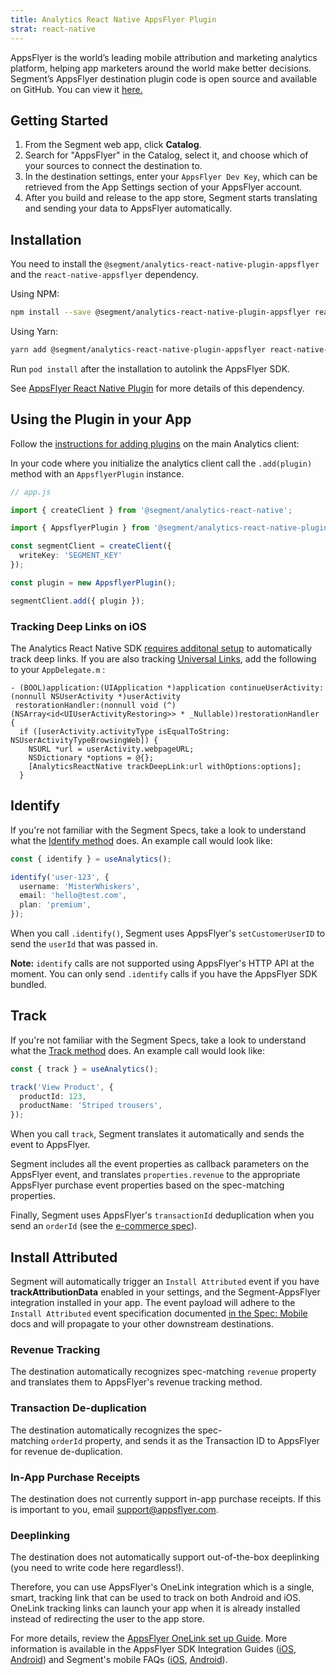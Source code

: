 ```yaml
---
title: Analytics React Native AppsFlyer Plugin
strat: react-native
---
```


AppsFlyer is the world’s leading mobile attribution and marketing analytics platform, helping app marketers around the world make better decisions. Segment’s AppsFlyer destination plugin code is open source and available on GitHub. You can view it [here.](https://github.com/segmentio/analytics-react-native/tree/master/packages/plugins/plugin-appsflyer)

## Getting Started

  1. From the Segment web app, click **Catalog**.
  2. Search for "AppsFlyer" in the Catalog, select it, and choose which of your sources to connect the destination to.
  3. In the destination settings, enter your `AppsFlyer Dev Key`, which can be retrieved from the App Settings section of your AppsFlyer account.
  4. After you build and release to the app store, Segment starts translating and sending your data to AppsFlyer automatically.

## Installation

You need to install the `@segment/analytics-react-native-plugin-appsflyer` and the `react-native-appsflyer` dependency.

Using NPM:
```bash
npm install --save @segment/analytics-react-native-plugin-appsflyer react-native-appsflyer
```

Using Yarn:
```bash
yarn add @segment/analytics-react-native-plugin-appsflyer react-native-appsflyer
```

Run `pod install` after the installation to autolink the AppsFlyer SDK.

See [AppsFlyer React Native Plugin](https://github.com/AppsFlyerSDK/appsflyer-react-native-plugin) for more details of this dependency.

## Using the Plugin in your App

Follow the [instructions for adding plugins](https://github.com/segmentio/analytics-react-native#adding-plugins) on the main Analytics client:

In your code where you initialize the analytics client call the `.add(plugin)` method with an `AppsflyerPlugin` instance. 

```ts
// app.js

import { createClient } from '@segment/analytics-react-native';

import { AppsflyerPlugin } from '@segment/analytics-react-native-plugin-appsflyer';

const segmentClient = createClient({
  writeKey: 'SEGMENT_KEY'
});

const plugin = new AppsflyerPlugin();

segmentClient.add({ plugin });
```

### Tracking Deep Links on iOS

The Analytics React Native SDK [requires additonal setup](https://github.com/segmentio/analytics-react-native#ios-deep-link-tracking-setup) to automatically track deep links. If you are also tracking [Universal Links](https://dev.appsflyer.com/hc/docs/ios-sdk-reference-appsflyerlib#continue), add the following to your `AppDelegate.m` : 

```objc
- (BOOL)application:(UIApplication *)application continueUserActivity:(nonnull NSUserActivity *)userActivity
 restorationHandler:(nonnull void (^)(NSArray<id<UIUserActivityRestoring>> * _Nullable))restorationHandler
{
  if ([userActivity.activityType isEqualToString: NSUserActivityTypeBrowsingWeb]) {
    NSURL *url = userActivity.webpageURL;
    NSDictionary *options = @{};
    [AnalyticsReactNative trackDeepLink:url withOptions:options];
  }
 ```

## Identify

If you're not familiar with the Segment Specs, take a look to understand what the [Identify method](/docs/connections/spec/identify/) does. An example call would look like:

```ts
const { identify } = useAnalytics();

identify('user-123', {
  username: 'MisterWhiskers',
  email: 'hello@test.com',
  plan: 'premium',
});
```
When you call `.identify()`, Segment uses AppsFlyer's `setCustomerUserID` to send the `userId` that was passed in.

**Note:** `identify` calls are not supported using AppsFlyer's HTTP API at the moment. You can only send `.identify` calls if you have the AppsFlyer SDK bundled.

## Track

If you're not familiar with the Segment Specs, take a look to understand what the [Track method](/docs/connections/spec/track/) does. An example call would look like:

```ts
const { track } = useAnalytics();

track('View Product', {
  productId: 123,
  productName: 'Striped trousers',
});
```

When you call `track`, Segment translates it automatically and sends the event to AppsFlyer.

Segment includes all the event properties as callback parameters on the AppsFlyer event, and translates `properties.revenue` to the appropriate AppsFlyer purchase event properties based on the spec-matching properties.

Finally, Segment uses AppsFlyer's `transactionId` deduplication when you send an `orderId` (see the [e-commerce spec](/docs/connections/spec/ecommerce/v2/)).

## Install Attributed

Segment will automatically trigger an `Install Attributed` event if you have **trackAttributionData** enabled in your settings, and the Segment-AppsFlyer integration installed in your app. The event payload will adhere to the `Install Attributed` event specification documented [in the Spec: Mobile](/docs/connections/spec/mobile/#install-attributed) docs and will propagate to your other downstream destinations.

### Revenue Tracking

The destination automatically recognizes spec-matching `revenue` property and translates them to AppsFlyer's revenue tracking method.

### Transaction De-duplication

The destination automatically recognizes the spec-matching `orderId` property, and sends it as the Transaction ID to AppsFlyer for revenue de-duplication.

### In-App Purchase Receipts

The destination does not currently support in-app purchase receipts. If this is important to you, email support@appsflyer.com.

### Deeplinking

The destination does not automatically support out-of-the-box deeplinking (you need to write code here regardless!).

Therefore, you can use AppsFlyer's OneLink integration which is a single, smart, tracking link that can be used to track on both Android and iOS. OneLink tracking links can launch your app when it is already installed instead of redirecting the user to the app store.

For more details, review the [AppsFlyer OneLink set up Guide](https://support.appsflyer.com/hc/en-us/articles/207032246-OneLink-Setup-Guide). More information is available in the AppsFlyer SDK Integration Guides ([iOS](https://support.appsflyer.com/hc/en-us/articles/207032066-AppsFlyer-SDK-Integration-iOS), [Android](https://support.appsflyer.com/hc/en-us/articles/207032126-AppsFlyer-SDK-Integration-Android)) and Segment's mobile FAQs ([iOS](/docs/connections/sources/catalog/libraries/mobile/ios/#faq), [Android](/docs/connections/sources/catalog/libraries/mobile/android/#faq)).
